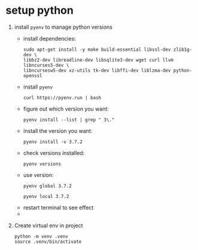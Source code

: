 # setup python

1. install `pyenv` to manage python versions
    - install dependencies: 
        ```shell
        sudo apt-get install -y make build-essential libssl-dev zlib1g-dev \
        libbz2-dev libreadline-dev libsqlite3-dev wget curl llvm libncurses5-dev \
        libncursesw5-dev xz-utils tk-dev libffi-dev liblzma-dev python-openssl
        ```
    - install `pyenv`
        ```shell
        curl https://pyenv.run | bash
        ```
    - figure out which version you want:
        ```shell
        pyenv install --list | grep " 3\."
        ```
    - install the version you want:
        ```shell
        pyenv install -v 3.7.2
        ```
    - check versions installed:
        ```shell
        pyenv versions
        ```
    - use version:
        ```shell
        pyenv global 3.7.2
        ```
        ```shell
        pyenv local 3.7.2
        ```
    - restart terminal to see effect
    - 
    
2. Create virtual env in project
    ```shell
    python -m venv .venv
    source .venv/bin/activate
    ```
    
